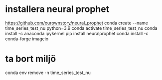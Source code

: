 # installera neural prophet
https://github.com/ourownstory/neural_prophet 
conda create --name time_series_test_nu python=3.9 
conda activate time_series_test_nu
conda install -c anaconda ipykernel 
pip install neuralprophet 
conda install -c conda-forge imageio

# ta bort miljö
conda env remove -n time_series_test_nu